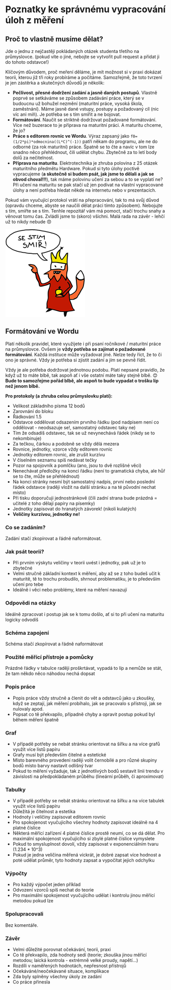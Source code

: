 # Poznatky ke správnému vypracování úloh z měření

## Proč to vlastně musíme dělat?

Jde o jednu z nejčastěji pokládaných otázek studenta třetího na průmyslovce. (pokud víte o jiné, nebojte se vytvořit pull request a přidat ji do tohoto odstavce!)

Klíčovým důvodem, proč meření děláme, je mít možnost si v praxi dokázat teorii, kterou již tři roky probíráme a počítáme. Samozřejmě, že toto tvrzení je jen zástěrka a skutečných důvodů je několik:
- **Pečlivost, přesné dodržení zadání a jasně daných postupů**. Vlastně poprvé se setkáváme se způsobem zadávání práce, který se v budoucnu už bohužel nezmění (maturitní práce, vysoká škola, zaměstnání). Máme jasně dané vstupy, postupy a požadovaný cíl (nic víc ani míň). Je potřeba se s tím smířit a ne bojovat.
- **Formátování**. Naučit se striktně dodržovat požadované formátování. Více než buzerace to je příprava na maturitní práci. A maturitu chceme, že jo?
- **Práce s editorem rovnic ve Wordu**. Výraz zapsaný jako `f0=(1/2*pi)*odmocnina((L*C)^(-1))` patří někam do programu, ale ne do odborné (za rok maturitní) práce. Špatně se to čte a navíc v tom lze snadno něco přehlédnout, čili udělat chybu. Zbytečně za to letí body dolů za nečitelnost.
- **Příprava na maturitu**. Elektrotechnika je zhruba polovina z 25 otázek maturitního předmětu Hardware. Pokud si tyto úlohy poctivě vypracujeme (**a skutečně si budem psát, jak jsme to dělali a jak se obvod choval!!!**), tak máme polovinu učení za sebou a to se vyplatí ne? Při učení na maturitu se pak stačí už jen podívat na vlastní vypracované úlohy a není potřeba hledat někde na internetu nebo v prezentacích.

Pokud vám vyučující protokol vrátí na přepracování, tak to má svůj důvod (opravdu chceme, abyste se naučili dělat práci tímto způsobem). Nebojujte s tím, smiřte se s tím. Tenhle repozitář vám má pomoct, stačí trochu snahy a věnovat tomu čas. Zvládli jsme to (skoro) všichni. Malá rada na závěr - lehčí už to nikdy nebude :disappointed:

![Oprasek](se-s-tim-smir-small.png)

## Formátování ve Wordu

Platí několik pravidel, které využijete i při psaní ročníkové / maturitní práce na průmyslovce. Ovšem je **vždy potřeba se zajímat o požadované formátování**. Každá instituce může vyžadovat jiné. Nelze tedy říct, že to či ono je správné. Vždy je potřeba si zjistit zadání a jím se pevně řídit.

Vždy je ale potřeba dodržovat jednotnou podobu. Platí nepsané pravidlo, že když už to máte blbě, tak aspoň ať i vše ostatní máte taky stejně blbě. :blush: **Bude to samozřejme pořád blbě, ale aspoň to bude vypadat o trošku líp než jenom blbě.**


**Pro protokoly (a zhruba celou průmyslovku platí):**
- Velikost základního písma 12 bodů
- Zarovnání do bloku
- Řádkování 1.5
- Odstavce oddělovat odsazením prvního řádku (pod nadpisem není co oddělovat - neodsazuje se!, samostatný odstavec taky ne)
- Tím že odsadíš odstavec, tak se už nevynechává řádek (nikdy se to nekombinuje)
- Za tečkou, čárkou a podobně se vždy dělá mezera
- Rovnice, jednotky, vzorce vždy editorem rovnic
- Jednotky editorem rovnic, ale zrušit kurzívu
- V číselném seznamu spíš nedávat tečky
- Pozor na spojovník a pomlčku (ano, jsou to dvě rozlišné věci)
- Nenechávat předložky na konci řádku (není to gramatická chyba, ale hůř se to čte, může se přehlédnout)
- Na konci stránky nesmí být samostatný nadpis, první nebo poslední řádek odstavce (raději vložit na další stránku a na té původní nechat místo)
- Při tisku doporučuji jednostránkově (čili zadní strana bude prázdná = učitelé z toho dělají papíry na písemky)
- Jednotky zapisovat do hranatých závorek! (nikoli kulatých)
- **Veličiny kurzívou, jednotky ne!**

### Co se zadáním?

Zadání stačí zkopírovat a řádně naformátovat.

### Jak psát teorii?
- Při prvním výskytu veličiny v teorii uvést i jednotky, pak už je to zbytečné
- Velmi stručně základní kontext k měření, aby až se z toho budeš učit k maturitě, tě to trochu probudilo, shrnout problematiku, je to především učení pro tebe
- Ideálně i věci nebo problémy, které na měření navazují

### Odpovědi na otázky
Ideálně zpracovat i postup jak se k tomu došlo, ať si to při učení na maturitu logicky odvodíš

### Schéma zapojení
Schéma stačí zkopírovat a řádně naformátovat

### Použité měřící přístroje a pomůcky
Prázdné řádky v tabulce raději proškrtávat, vypadá to líp a nemůže se stát, že tam někdo něco náhodou nechá dopsat

### Popis práce
- Popis práce vždy stručně a členit do vět a odstavců jako u zkoušky, když se zeptají, jak měření probíhalo, jak se pracovalo s přístroji, jak se nulovaly apod.
- Popsat co tě překvapilo, případně chyby a opravit postup pokud byl během měření špatně

### Graf
- V případě potřeby se nebát stránku orientovat na šířku a na více grafů využít více listů papíru
- Grafy musí být především čitelné a estetické
- Místo barevného provedení raději volit černobílé a pro různé skupiny bodů místo barvy nastavit odlišný tvar
- Pokud to měření vyžaduje, tak z jednotlivých bodů sestavit linii trendu v závislosti na předpokládaném průběhu (lineární průběh, či aproximovat)

### Tabulky
- V případě potřeby se nebát stránku orientovat na šířku a na více tabulek využít více listů papíru
- Důležitá je čitelnost a estetika
- Hodnoty i veličiny zapisovat editorem rovnic
- Pro spokojenost vyučujícího všechny hodnoty zapisovat ideálně na 4 platné číslice
- Některá měřící zařízení 4 platné číslice prostě neumí, co se dá dělat. Pro maximální spokojenost vyučujícího si zbylé platné číslice vymyslete
- Pokud to smysluplnost dovolí, vždy zapisovat v exponenciálním tvaru (1.234 * 10^3)
- Pokud je jedna veličina měřená víckrát, je dobré zapsat více hodnost a poté udělat průměr, tyto hodnoty zapsat a vypočítat jejich odchylku

### Výpočty
- Pro každý výpočet jeden příklad
- Odvození vzorců spíš nechat do teorie
- Pro maximální spokojenost vyučujícího udělat i kontrolu jinou měřící metodou pokud lze

### Spolupracovali
Bez komentáře.

### Závěr
- Velmi důležité porovnat očekávání, teorii, praxi
- Co tě překvapilo, zda hodnoty sedí (teorie; zkouška jinou měřící metodou; laická kontrola - extrémně velké proudy, napětí...)
- Rozdíli v naměřených hodnotách, nepřesnost přístrojů
- Očekáváné/neočekávané situace, komplikace
- Zda byly splněny všechny úkoly ze zadání
- Co práce přinesla
